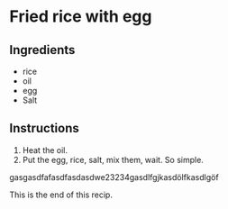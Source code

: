# Fried rice with egg

## Ingredients
- rice
- oil
- egg
- Salt

## Instructions
1. Heat the oil. 
2. Put the egg, rice, salt, mix them, wait. So simple. 

gasgasdfafasdfasdasdwe23234gasdlfgjkasdölfkasdlgöf

This is the end of this recip.
